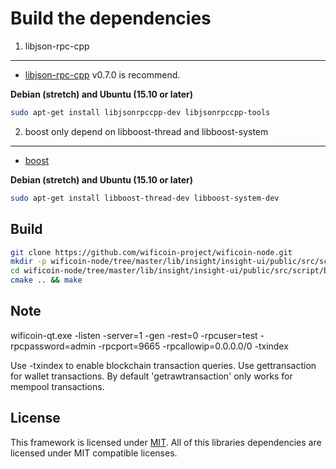 Build the dependencies
=================
1. libjson-rpc-cpp
------------------------

- [libjson-rpc-cpp](https://github.com/cinemast/libjson-rpc-cpp/releases/tag/v0.7.0)  v0.7.0 is recommend.

**Debian (stretch) and Ubuntu (15.10 or later)**

```sh
sudo apt-get install libjsonrpccpp-dev libjsonrpccpp-tools
```


2. boost only depend on libboost-thread and libboost-system
----------------------------
- [boost](https://www.boost.org/)
 

 **Debian (stretch) and Ubuntu (15.10 or later)**
```sh
sudo apt-get install libboost-thread-dev libboost-system-dev
```


Build
-----
```sh
git clone https://github.com/wificoin-project/wificoin-node.git
mkdir -p wificoin-node/tree/master/lib/insight/insight-ui/public/src/script/build
cd wificoin-node/tree/master/lib/insight/insight-ui/public/src/script/build
cmake .. && make
```

Note
-----
wificoin-qt.exe -listen -server=1 -gen -rest=0 -rpcuser=test -rpcpassword=admin -rpcport=9665 -rpcallowip=0.0.0.0/0 -txindex

Use -txindex to enable blockchain transaction queries. Use gettransaction for wallet transactions.
By default 'getrawtransaction' only works for mempool transactions.

## License
This framework is licensed under [MIT](http://en.wikipedia.org/wiki/MIT_License).
All of this libraries dependencies are licensed under MIT compatible licenses.
